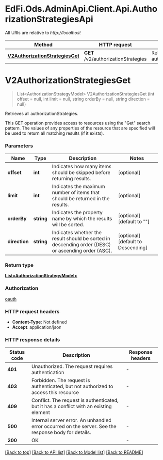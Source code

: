 # EdFi.Ods.AdminApi.Client.Api.AuthorizationStrategiesApi

All URIs are relative to *http://localhost*

| Method | HTTP request | Description |
|--------|--------------|-------------|
| [**V2AuthorizationStrategiesGet**](AuthorizationStrategiesApi.md#v2authorizationstrategiesget) | **GET** /v2/authorizationStrategies | Retrieves all authorizationStrategies. |

<a id="v2authorizationstrategiesget"></a>
# **V2AuthorizationStrategiesGet**
> List&lt;AuthorizationStrategyModel&gt; V2AuthorizationStrategiesGet (int offset = null, int limit = null, string orderBy = null, string direction = null)

Retrieves all authorizationStrategies.

This GET operation provides access to resources using the \"Get\" search pattern. The values of any properties of the resource that are specified will be used to return all matching results (if it exists).


### Parameters

| Name | Type | Description | Notes |
|------|------|-------------|-------|
| **offset** | **int** | Indicates how many items should be skipped before returning results. | [optional]  |
| **limit** | **int** | Indicates the maximum number of items that should be returned in the results. | [optional]  |
| **orderBy** | **string** | Indicates the property name by which the results will be sorted. | [optional] [default to &quot;&quot;] |
| **direction** | **string** | Indicates whether the result should be sorted in descending order (DESC) or ascending order (ASC). | [optional] [default to Descending] |

### Return type

[**List&lt;AuthorizationStrategyModel&gt;**](AuthorizationStrategyModel.md)

### Authorization

[oauth](../README.md#oauth)

### HTTP request headers

 - **Content-Type**: Not defined
 - **Accept**: application/json


### HTTP response details
| Status code | Description | Response headers |
|-------------|-------------|------------------|
| **401** | Unauthorized. The request requires authentication |  -  |
| **403** | Forbidden. The request is authenticated, but not authorized to access this resource |  -  |
| **409** | Conflict. The request is authenticated, but it has a conflict with an existing element |  -  |
| **500** | Internal server error. An unhandled error occurred on the server. See the response body for details. |  -  |
| **200** | OK |  -  |

[[Back to top]](#) [[Back to API list]](../../README.md#documentation-for-api-endpoints) [[Back to Model list]](../../README.md#documentation-for-models) [[Back to README]](../../README.md)

